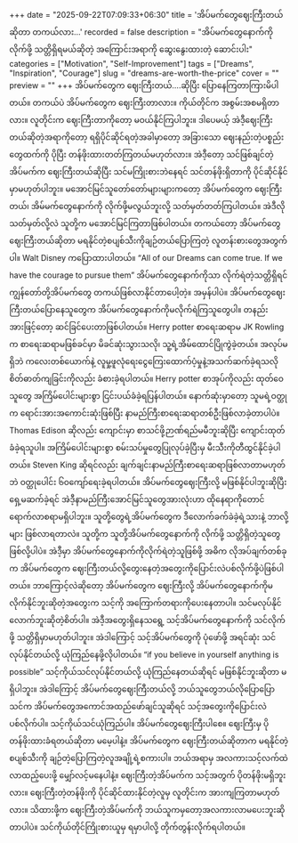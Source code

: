+++
date = "2025-09-22T07:09:33+06:30"
title = 'အိပ်မက်တွေဈေးကြီးတယ်ဆိုတာ တကယ်လား…'
recorded = false
description = "အိပ်မက်တွေနောက်ကိုလိုက်ဖို့ သတ္တိရှိရမယ်ဆိုတဲ့ အကြောင်းအရာကို ဆွေးနွေးထားတဲ့ ဆောင်းပါး"
categories = ["Motivation", "Self-Improvement"]
tags = ["Dreams", "Inspiration", "Courage"]
slug = "dreams-are-worth-the-price"
cover = ""
preview = ""
+++
အိပ်မက်တွေက ဈေးကြီးတယ်….ဆိုပြီး ပြောနေကြတာကြားမိပါတယ်။ တကယ်ပဲ အိပ်မက်တွေက ဈေးကြီးတာလား။ ကိုယ်တိုင်က အစွမ်းအစမရှိတာလား။ လူတိုင်းက ဈေးကြီးတာကိုတော့ မဝယ်နိုင်ကြပါဘူး။ ဒါပေမယ့် အဲဒီ့ဈေးကြီးတယ်ဆိုတဲ့အရာကိုတော့ ရရှိပိုင်ဆိုင်ရတဲ့အခါမှာတော့ အခြားသော ဈေးနည်းတဲ့ပစ္စည်းတွေထက်ကို ပိုပြီး တန်ဖိုးထားတတ်ကြတယ်မဟုတ်လား။ အဲဒီ့တော့ သင်ဖြစ်ချင်တဲ့အိပ်မက်က ဈေးကြီးတယ်ဆိုပြီး သင်မကြိုးစားဘဲနေရင် သင်တန်ဖိုးရှိတာကို ပိုင်ဆိုင်နိုင်မှာမဟုတ်ပါဘူး။
မအောင်မြင်သူတော်တော်များများကတော့ အိပ်မက်တွေက ဈေးကြီးတယ်၊ အိမ်မက်တွေနောက်ကို လိုက်ဖို့မလွယ်ဘူးလို့ သတ်မှတ်တတ်ကြပါတယ်။ အဲဒီလို သတ်မှတ်လို့လဲ သူတို့က မအောင်မြင်ကြတာဖြစ်ပါတယ်။ တကယ်တော့ အိပ်မက်တွေဈေးကြီးတယ်ဆိုတာ မရနိုင်တဲ့စပျစ်သီးကိုချဉ်တယ်ပြောကြတဲ့ လူတန်းစားတွေအတွက်ပါ။ Walt Disney
ကပြောထားပါတယ်။ “All of our Dreams can come true. If we have the courage to pursue them” အိပ်မက်တွေနောက်ကိုသာ လိုက်ရဲတဲ့သတ္တိရှိရင် ကျွန်တော်တို့အိပ်မက်တွေ တကယ်ဖြစ်လာနိုင်တာပေါ့တဲ့။ အမှန်ပါပဲ။ အိပ်မက်တွေဈေးကြီးတယ်ပြောနေသူတွေက အိပ်မက်တွေနောက်ကိုမလိုက်ရဲကြသူတွေပါ။ တနည်းအားဖြင့်တော့ ဆင်ခြင်ပေးတာဖြစ်ပါတယ်။
Herry potter စာရေးဆရာမ JK Rowling က စာရေးဆရာမဖြစ်ခင်မှာ မိခင်ဆုံးသွားသလို၊ သူ့ရဲ့အိမ်ထောင်ပြိုကွဲခဲ့တယ်။ အလုပ်မရှိဘဲ ကလေးတစ်ယောက်နဲ့ လူမှု့ဖူလုံရေးငွေကြေးထောက်ပံ့မှုနဲ့အသက်ဆက်ခဲ့ရသလို စိတ်ဓာတ်ကျခြင်းကိုလည်း ခံစားခဲ့ရပါတယ်။ Herry potter စာအုပ်ကိုလည်း ထုတ်ဝေသူတွေ အကြိမ်ပေါင်းများစွာ ငြင်းပယ်ခံခဲ့ရပြန်ပါတယ်။ နောက်ဆုံးမှာတော့ သူမရဲ့ဝတ္ထုက ရောင်းအားအကောင်းဆုံးဖြစ်ပြီး နာမည်ကြီးစာရေးဆရာတစ်ဦးဖြစ်လာခဲ့တာပါပဲ။
Thomas Edison ဆိုလည်း ကျောင်းမှာ စာသင်ဖို့ဉာဏ်ရည်မမီဘူးဆိုပြီး ကျောင်းထုတ်ခံခဲ့ရသူပါ။ အကြိမ်ပေါင်းများစွာ စမ်းသပ်မှုတွေပြုလုပ်ခဲ့ပြီးမှ မီးသီးကိုတီထွင်နိုင်ခဲ့ပါတယ်။ Steven King ဆိုရင်လည်း ချက်ချင်းနာမည်ကြီးစာရေးဆရာဖြစ်လာတာမဟုတ်ဘဲ ဝတ္ထုပေါင်း ၆၀ကျော်ရေးခဲ့ရပါတယ်။ အိပ်မက်တွေဈေးကြီးလို့ မဖြစ်နိုင်ပါဘူးဆိုပြီး ရှေ့မဆက်ခဲ့ရင် အဲဒီ့နာမည်ကြီးအောင်မြင်သူတွေအားလုံးဟာ ထိုနေရာကိုတောင် ရောက်လာစရာမရှိပါဘူး။ သူတို့တွေရဲ့အိပ်မက်တွေက ဒီလောက်ခက်ခဲခဲ့ရဲ့သားနဲ့ ဘာလို့များ ဖြစ်လာရတာလဲ။ သူတို့က သူတို့အိပ်မက်တွေနောက်ကို လိုက်ဖို့ သတ္တိရှိတဲ့သူတွေဖြစ်လို့ပါပဲ။
အဲဒီ့မှာ အိပ်မက်တွေနောက်ကိုလိုက်ရဲတဲ့သူဖြစ်ဖို့ အဓိက လိုအပ်ချက်တစ်ခုက အိပ်မက်တွေက ဈေးကြီးတယ်လို့တွေးနေတဲ့အတွေးကိုပြောင်းလဲပစ်လိုက်ဖို့ပဲဖြစ်ပါတယ်။ ဘာကြောင့်လဲဆိုတော့ အိပ်မက်တွေက ဈေးကြီးလို့ အိပ်မက်တွေနောက်ကိုမလိုက်နိုင်ဘူးဆိုတဲ့အတွေးက သင့်ကို အကြောက်တရားကိုပေးနေတာပါ။ သင်မလုပ်နိုင်လောက်ဘူးဆိုတဲ့စိတ်ပါ။ အဲဒီ့အတွေးရှိနေသရွေ့ သင့်အိပ်မက်တွေနောက်ကို သင်လိုက်ဖို့ သတ္တိရှိမှာမဟုတ်ပါဘူး။ အဲဒါကြောင့် သင့်အိပ်မက်တွေကို ပုံဖော်ဖို့ အရင်ဆုံး သင်လုပ်နိုင်တယ်လို့ ယုံကြည်နေဖို့လိုပါတယ်။
“if you believe in yourself anything is possible” သင့်ကိုယ်သင်လုပ်နိုင်တယ်လို့ ယုံကြည်နေတယ်ဆိုရင် မဖြစ်နိုင်ဘူးဆိုတာ မရှိပါဘူး။ အဲဒါကြောင့် အိပ်မက်တွေဈေးကြီးတယ်လို့ ဘယ်သူတွေဘယ်လိုပြောပြော သင်က အိပ်မက်တွေအကောင်အထည်ဖော်ချင်သူဆိုရင် သင့်အတွေးကိုပြောင်းလဲပစ်လိုက်ပါ။ သင့်ကိုယ်သင်ယုံကြည်ပါ။ အိပ်မက်တွေဈေးကြီးပါစေ။ ဈေးကြီးမှ ပိုတန်ဖိုးထားခံရတယ်ဆိုတာ မမေ့ပါနဲ့။
အိပ်မက်တွေက ဈေးကြီးတယ်ဆိုတာက မရနိုင်တဲ့စပျစ်သီးကို ချဉ်တဲ့ပြောကြတဲ့လူအချို့ရဲ့စကားပါ။ ဘယ်အရာမှ အလကားသင့်လက်ထဲလာထည့်ပေးဖို့ မျှော်လင့်မနေပါနဲ့။ ဈေးကြီးတဲ့အိပ်မက်က သင့်အတွက် ပိုတန်ဖိုးမရှိဘူးလား။ ဈေးကြီးတဲ့တန်ဖိုးကို ပိုင်ဆိုင်ထားနိုင်တဲ့လူမှ လူတိုင်းက အားကျကြတာမဟုတ်လား။ သိထားဖို့က ဈေးကြီးတဲ့အိပ်မက်ကို ဘယ်သူကမှတော့အလကားလာမပေးဘူးဆိုတာပါပဲ။ သင်ကိုယ်တိုင်ကြိုးစားယူမှ ရမှာပါလို့ တိုက်တွန်းလိုက်ရပါတယ်။ 